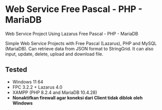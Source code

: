 # Web Service Free Pascal - PHP - MariaDB

Web Service Project Using Lazarus Free Pascal - PHP - MariaDB

Simple Web Service Projects with Free Pascal (Lazarus), PHP and MySQL (MariaDB). Can retrieve data from JSON format to StringGrid. 
It can also input, update, delete, upload and download file. 

## Tested

- Windows 11 64
- FPC 3.2.2 + Lazarus 4.0 
- XAMPP (PHP 8.2.4 and MariaDB 10.4.28)
- **Nonaktifkan firewall agar koneksi dari Client tidak diblok oleh Windows**
